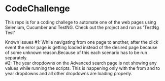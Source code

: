 # CodeChallenge
This repo is for a coding challege to automate one of the web pages using Selenium, Cucumber and TestNG. 
Check out the project and run as 'TestNg Test'

Known Issues
#1: While navigating from one page to another, after the click event the error page is getting loaded instead of the desired page because of some unknown reason.Because of this each scenario has to be run separately.  
#2: The year dropdowns on the Advanced search page is not showing any values while running the scripts. This is happening only with the from and to year dropdowns and all other dropdowns are loading properly. 
